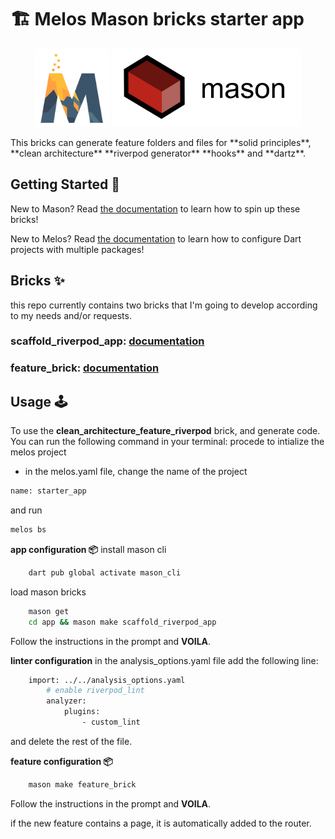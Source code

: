# 🏗️ Melos Mason bricks starter app

<p align="center">
<img src="https://raw.githubusercontent.com/Olivier-plessis/melos_mason_starter_project/main/.github/assets/melos-logo.webp" height="125" alt="mason logo" />
<img src="https://raw.githubusercontent.com/Olivier-plessis/melos_mason_starter_project/main/.github/assets/mason_full.png" height="125" alt="mason logo" />
</p>
This bricks can generate feature folders and files for
**solid principles**, **clean architecture**  **riverpod generator**  **hooks** and **dartz**.

## Getting Started 🚀

New to Mason? Read [the documentation][mason_doc_link] to learn how to spin up these bricks!

New to Melos? Read [the documentation][melos_doc_link] to learn how to configure Dart projects with multiple packages!

## Bricks ✨

this repo currently contains two bricks that I'm going to develop according to my needs and/or requests.

### **scaffold_riverpod_app**: [documentation](https://github.com/Olivier-plessis/mason_brick_solid_principles_riverpod/blob/main/bricks/scaffold_riverpod_app/README.md)

### **feature_brick**: [documentation](bricks/feature_brick/README.md)

[mason_doc_link]: https://docs.brickhub.dev/category/getting-started
[melos_doc_link]: https://melos.invertase.dev/


## Usage 🕹️

To use the **clean_architecture_feature_riverpod** brick, and generate code. You can run the following command in your terminal:
procede to intialize the melos project
 - in the melos.yaml file, change the name of the project
``` sh
name: starter_app
```

and run

``` sh
melos bs
```



**app configuration 📦**
install mason cli
``` sh
    dart pub global activate mason_cli
 ```

load mason bricks

``` sh
    mason get 
    cd app && mason make scaffold_riverpod_app
 ```

Follow the instructions in the prompt and **VOILA**.

**linter configuration**
in the analysis_options.yaml file add the following line:

``` sh
    import: ../../analysis_options.yaml
        # enable riverpod_lint
        analyzer:
            plugins:
                - custom_lint
 ```
 and delete the rest of the file.


**feature configuration 📦**

``` sh
    mason make feature_brick
 ```

Follow the instructions in the prompt and **VOILA**.

if the new feature contains a page, it is automatically added to the router.